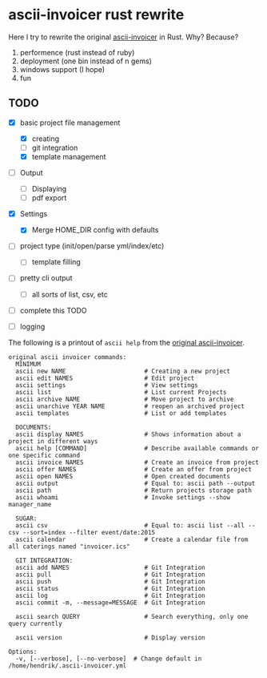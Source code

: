 # ascii-invoicer rust rewrite


Here I try to rewrite the original [ascii-invoicer](http://github.com/ascii-dresden/ascii-invoicer) in Rust. Why? Because?

1. performence (rust instead of ruby)
2. deployment (one bin instead of n gems)
3. windows support (I hope)
4. fun

## TODO

* [x] basic project file management
    * [x] creating
    * [ ] git integration
    * [x] template management
* [ ] Output
    * [ ] Displaying
    * [ ] pdf export
* [x] Settings
    * [x] Merge HOME_DIR config with defaults
* [ ] project type (init/open/parse yml/index/etc)
    * [ ] template filling
* [ ] pretty cli output
    * [ ] all sorts of list, csv, etc
* [ ] complete this TODO
* [ ] logging


The following is a printout of `ascii help` from the [original ascii-invoicer](http://github.com/ascii-dresden/ascii-invoicer).

```
original ascii invoicer commands:
  MINIMUM
  ascii new NAME                      # Creating a new project
  ascii edit NAMES                    # Edit project
  ascii settings                      # View settings
  ascii list                          # List current Projects
  ascii archive NAME                  # Move project to archive
  ascii unarchive YEAR NAME           # reopen an archived project
  ascii templates                     # List or add templates

  DOCUMENTS:
  ascii display NAMES                 # Shows information about a project in different ways
  ascii help [COMMAND]                # Describe available commands or one specific command
  ascii invoice NAMES                 # Create an invoice from project
  ascii offer NAMES                   # Create an offer from project
  ascii open NAMES                    # Open created documents
  ascii output                        # Equal to: ascii path --output
  ascii path                          # Return projects storage path
  ascii whoami                        # Invoke settings --show manager_name

  SUGAR:
  ascii csv                           # Equal to: ascii list --all --csv --sort=index --filter event/date:2015
  ascii calendar                      # Create a calendar file from all caterings named "invoicer.ics"

  GIT INTEGRATION:
  ascii add NAMES                     # Git Integration
  ascii pull                          # Git Integration
  ascii push                          # Git Integration
  ascii status                        # Git Integration
  ascii log                           # Git Integration
  ascii commit -m, --message=MESSAGE  # Git Integration

  ascii search QUERY                  # Search everything, only one query currently

  ascii version                       # Display version

Options:
  -v, [--verbose], [--no-verbose]  # Change default in /home/hendrik/.ascii-invoicer.yml
```
